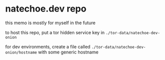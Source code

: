 # natechoe.dev repo

this memo is mostly for myself in the future

to host this repo, put a tor hidden service key in `./tor-data/natechoe-dev-onion`

for dev environments, create a file called
    `./tor-data/natechoe-dev-onion/hostname` with some generic hostname
